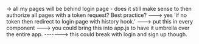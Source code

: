 -> all my pages will be behind login page - does it still make sense to then authorize all pages with a token request? Best practice?
---> yes 'if no token then redirect to login page with history hook.'
---> put this in every component
---> you could bring this into app.js to have it umbrella over the entire app.
-------> this could break with login and sign up though.
